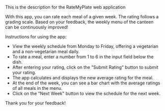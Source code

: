 This is the description for the RateMyPlate web application

With this app, you can rate each meal of a given week. The rating follows a grading scale. Based on your feedback, the weekly menu of the canteen can be continuously improved!

Instructions for using the app:

- View the weekly schedule from Monday to Friday, offering a vegetarian and a non-vegetarian meal daily.
- To rate a meal, enter a number from 1 to 6 in the input field below the dish.
- After entering your rating, click on the "Submit Rating" button to submit your rating.
- The app calculates and displays the new average rating for the meal.
- At the end of the week, you can see a bar chart with the average ratings of all meals in the menu.
- Click on the "Next Week" button to view the schedule for the next week.

Thank you for your feedback!
